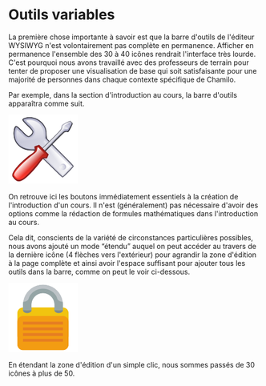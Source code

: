 # Outils variables

La première chose importante à savoir est que la barre d'outils de l'éditeur WYSIWYG n'est volontairement pas complète en permanence. Afficher en permanence l'ensemble des 30 à 40 icônes rendrait l'interface très lourde. C'est pourquoi nous avons travaillé avec des professeurs de terrain pour tenter de proposer une visualisation de base qui soit satisfaisante pour une majorité de personnes dans chaque contexte spécifique de Chamilo.

Par exemple, dans la section d'introduction au cours, la barre d'outils apparaîtra comme suit.

![](../../.gitbook/assets/image18%20%287%29.png)

On retrouve ici les boutons immédiatement essentiels à la création de l'introduction d'un cours. Il n'est \(généralement\) pas nécessaire d'avoir des options comme la rédaction de formules mathématiques dans l'introduction au cours.

Cela dit, conscients de la variété de circonstances particulières possibles, nous avons ajouté un mode “étendu” auquel on peut accéder au travers de la dernière icône \(4 flèches vers l'extérieur\) pour agrandir la zone d'édition à la page complète et ainsi avoir l'espace suffisant pour ajouter tous les outils dans la barre, comme on peut le voir ci-dessous.

![](../../.gitbook/assets/image19%20%287%29.png)

En étendant la zone d'édition d'un simple clic, nous sommes passés de 30 icônes à plus de 50.

